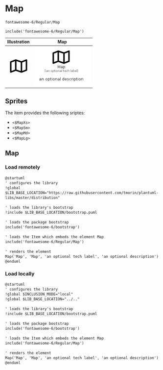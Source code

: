 # Map


```text
fontawesome-6/Regular/Map
```

```text
include('fontawesome-6/Regular/Map')
```



| Illustration | Map |
| :---: | :---: |
| ![illustration for Illustration](../../fontawesome-6/Regular/Map.png) | ![illustration for Map](../../fontawesome-6/Regular/Map.Local.png) |



## Sprites
The item provides the following sriptes:

- `<$MapXs>`
- `<$MapSm>`
- `<$MapMd>`
- `<$MapLg>`





## Map

### Load remotely
```plantuml
@startuml
' configures the library
!global $LIB_BASE_LOCATION="https://raw.githubusercontent.com/tmorin/plantuml-libs/master/distribution"

' loads the library's bootstrap
!include $LIB_BASE_LOCATION/bootstrap.puml

' loads the package bootstrap
include('fontawesome-6/bootstrap')

' loads the Item which embeds the element Map
include('fontawesome-6/Regular/Map')

' renders the element
Map('Map', 'Map', 'an optional tech label', 'an optional description')
@enduml
```

### Load locally
```plantuml
@startuml
' configures the library
!global $INCLUSION_MODE="local"
!global $LIB_BASE_LOCATION="../.."

' loads the library's bootstrap
!include $LIB_BASE_LOCATION/bootstrap.puml

' loads the package bootstrap
include('fontawesome-6/bootstrap')

' loads the Item which embeds the element Map
include('fontawesome-6/Regular/Map')

' renders the element
Map('Map', 'Map', 'an optional tech label', 'an optional description')
@enduml
```

